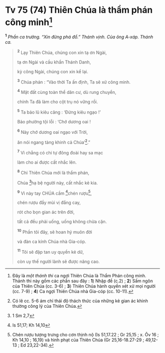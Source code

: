 # Tv 75 (74) Thiên Chúa là thẩm phán công minh[^1-79772125-f861-43ca-bbbc-1eeda3a2b6d8]

<sup><b>1</b></sup> _Phần ca trưởng. “Xin đừng phá đổ.” Thánh vịnh. Của ông A-xáp. Thánh ca._

> <sup><b>2</b></sup> Lạy Thiên Chúa, chúng con xin tạ ơn Ngài,
>
> tạ ơn Ngài và cầu khẩn Thánh Danh,
>
> kỳ công Ngài, chúng con xin kể lại.
>
> <sup><b>3</b></sup> Chúa phán : “Vào thời Ta ấn định, Ta sẽ xử công minh.
>
> <sup><b>4</b></sup> Mặt đất cùng toàn thể dân cư, dù rung chuyển,
>
> chính Ta đã làm cho cột trụ nó vững rồi.
>
> <sup><b>5</b></sup> Ta bảo lũ kiêu căng : ‘Đừng kiêu ngạo !’
>
> Bảo phường tội lỗi : ‘Chớ dương oai !
>
> <sup><b>6</b></sup> Này chớ dương oai ngạo với Trời,
>
> ăn nói ngang tàng khinh cả Chúa’[^2-79772125-f861-43ca-bbbc-1eeda3a2b6d8].”
>
> <sup><b>7</b></sup> Vì chẳng có chi tự đông đoài hay sa mạc
>
> làm cho ai được cất nhắc lên.
>
> <sup><b>8</b></sup> Chỉ Thiên Chúa mới là thẩm phán,
>
> Chúa [^1@-79772125-f861-43ca-bbbc-1eeda3a2b6d8]hạ bệ người này, cất nhắc kẻ kia.
>
> <sup><b>9</b></sup> Vì này tay CHÚA cầm [^2@-79772125-f861-43ca-bbbc-1eeda3a2b6d8]chén rượu[^3-79772125-f861-43ca-bbbc-1eeda3a2b6d8],
>
> chén rượu đầy mùi vị đắng cay,
>
> rót cho bọn gian ác trên đời,
>
> tất cả đều phải uống, uống không chừa cặn.
>
> <sup><b>10</b></sup> Phần tôi đây, sẽ hoan hỷ muôn đời
>
> và đàn ca kính Chúa nhà Gia-cóp.
>
> <sup><b>11</b></sup> Tôi sẽ đập tan uy quyền kẻ dữ,
>
> còn uy thế người lành sẽ được nâng cao.

[^1-79772125-f861-43ca-bbbc-1eeda3a2b6d8]: Đây là _một thánh thi_ ca ngợi Thiên Chúa là Thẩm Phán công minh. Thánh thi này gồm các phần sau đây : **1**) Nhập đề (c.2) ; **2**) Sấm ngôn của Thiên Chúa (cc. 3-6) ; **3**) Thiên Chúa hành quyền xét xử mọi người (cc. 7-9) ; **4**) Ca ngợi Thiên Chúa nhà Gia-cóp (cc. 10-11).

[^2-79772125-f861-43ca-bbbc-1eeda3a2b6d8]: Có lẽ cc. 5-6 ám chỉ thái độ thách thức của những kẻ gian ác khinh thường công lý của Thiên Chúa.

[^3-79772125-f861-43ca-bbbc-1eeda3a2b6d8]: Chén rượu tượng trưng cho cơn thịnh nộ (Is 51,17.22 ; Gr 25,15 ; x. Ôv 16 ; Kh 14,10 ; 16,19) và hình phạt của Thiên Chúa (Gr 25,16-18.27-29 ; 49,12-13 ; Ed 23,22-34).

[^1@-79772125-f861-43ca-bbbc-1eeda3a2b6d8]: 1 Sm 2,7

[^2@-79772125-f861-43ca-bbbc-1eeda3a2b6d8]: Is 51,17; Kh 14,10
